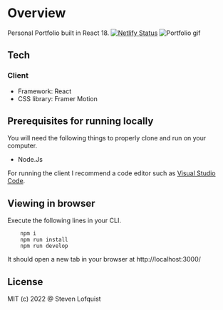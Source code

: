 # Overview

Personal Portfolio built in React 18.
[![Netlify Status](https://api.netlify.com/api/v1/badges/d1d26d21-1d8f-4ffa-9b13-162910d7e253/deploy-status)](https://app.netlify.com/sites/dulcet-sorbet-c51f2a/deploys)
![Portfolio gif](./client/src/assets/images/Portfolio.gif)

## Tech
### Client
* Framework: React
* CSS library: Framer Motion

## Prerequisites for running locally

You will need the following things to properly clone and run on your computer.

* Node.Js

For running the client I recommend a code editor such as [Visual Studio Code](https://code.visualstudio.com/).


## Viewing in browser
Execute the following lines in your CLI.
```
    npm i
    npm run install
    npm run develop
```
It should open a new tab in your browser at http://localhost:3000/

## License

MIT (c) 2022 @ Steven Lofquist
